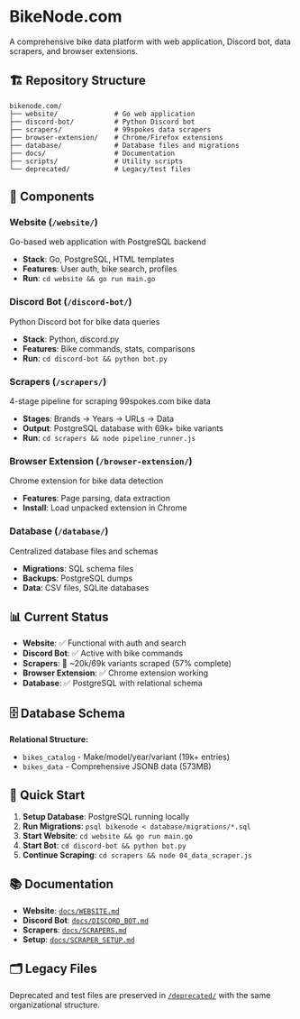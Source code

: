 # BikeNode.com

A comprehensive bike data platform with web application, Discord bot, data scrapers, and browser extensions.

## 🏗️ Repository Structure

```
bikenode.com/
├── website/              # Go web application
├── discord-bot/          # Python Discord bot
├── scrapers/             # 99spokes data scrapers
├── browser-extension/    # Chrome/Firefox extensions
├── database/             # Database files and migrations
├── docs/                 # Documentation
├── scripts/              # Utility scripts
└── deprecated/           # Legacy/test files
```

## 🚀 Components

### **Website** (`/website/`)
Go-based web application with PostgreSQL backend
- **Stack**: Go, PostgreSQL, HTML templates
- **Features**: User auth, bike search, profiles
- **Run**: `cd website && go run main.go`

### **Discord Bot** (`/discord-bot/`)
Python Discord bot for bike data queries
- **Stack**: Python, discord.py
- **Features**: Bike commands, stats, comparisons
- **Run**: `cd discord-bot && python bot.py`

### **Scrapers** (`/scrapers/`)
4-stage pipeline for scraping 99spokes.com bike data
- **Stages**: Brands → Years → URLs → Data
- **Output**: PostgreSQL database with 69k+ bike variants
- **Run**: `cd scrapers && node pipeline_runner.js`

### **Browser Extension** (`/browser-extension/`)
Chrome extension for bike data detection
- **Features**: Page parsing, data extraction
- **Install**: Load unpacked extension in Chrome

### **Database** (`/database/`)
Centralized database files and schemas
- **Migrations**: SQL schema files
- **Backups**: PostgreSQL dumps
- **Data**: CSV files, SQLite databases

## 📊 Current Status

- **Website**: ✅ Functional with auth and search
- **Discord Bot**: ✅ Active with bike commands
- **Scrapers**: 🔄 ~20k/69k variants scraped (57% complete)
- **Browser Extension**: ✅ Chrome extension working
- **Database**: ✅ PostgreSQL with relational schema

## 🗄️ Database Schema

**Relational Structure:**
- `bikes_catalog` - Make/model/year/variant (19k+ entries)
- `bikes_data` - Comprehensive JSONB data (573MB)

## 🚀 Quick Start

1. **Setup Database**: PostgreSQL running locally
2. **Run Migrations**: `psql bikenode < database/migrations/*.sql`
3. **Start Website**: `cd website && go run main.go`
4. **Start Bot**: `cd discord-bot && python bot.py`
5. **Continue Scraping**: `cd scrapers && node 04_data_scraper.js`

## 📚 Documentation

- **Website**: [`docs/WEBSITE.md`](docs/WEBSITE.md)
- **Discord Bot**: [`docs/DISCORD_BOT.md`](docs/DISCORD_BOT.md)
- **Scrapers**: [`docs/SCRAPERS.md`](docs/SCRAPERS.md)
- **Setup**: [`docs/SCRAPER_SETUP.md`](docs/SCRAPER_SETUP.md)

## 🗂️ Legacy Files

Deprecated and test files are preserved in [`/deprecated/`](deprecated/) with the same organizational structure.